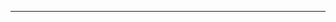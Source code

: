 <!--
CO_OP_TRANSLATOR_METADATA:
{
  "original_hash": "b12098603dc3061d3cdac77ecce93658",
  "translation_date": "2025-08-28T19:42:48+00:00",
  "source_file": "03-CoreGenerativeAITechniques/README.md",
  "language_code": "hk"
}
-->


---

